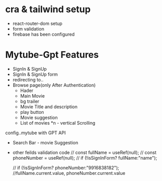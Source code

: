 # cra & tailwind setup
 - react-router-dom setup
 - form validation
 - firebase has been configured 
 

# Mytube-Gpt Features
 
 - SignIn & SignUp
  -  SignIn & SignUp form
 -  redirecting to..
 - Browse page(only After Authentication)
    - Hader
     - Main Movie
      - bg trailer
      - Movie Title and description
      - play button
      - Movie suggestion 
      -  List of movies *n
       - vertical Scrolling


config..mytube with GPT API
  -  Search Bar
    - movie Suggestion
 - other feilds validation code
     // const fullName = useRef(null);
  // const phoneNumber = useRef(null);
   // if (!isSignInForm? fullName:"name");
    
    // if (!isSignInForm? phoneNumber:"9916838182");
    //fullName.current.value, phoneNumber.current.value